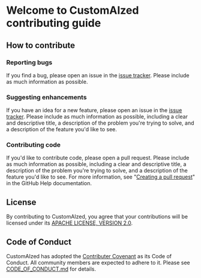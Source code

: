 # Welcome to CustomAIzed contributing guide

## How to contribute

### Reporting bugs

If you find a bug, please open an issue in the [issue tracker](https://github.com/pguijas/customaized/issues/new). 
Please include as much information as possible.

### Suggesting enhancements

If you have an idea for a new feature, please open an issue in the [issue tracker](https://github.com/pguijas/customaized/issues/new). Please include as much information
as possible, including a clear and descriptive title, a description of the problem you're trying to solve, and a description of the feature you'd like to see.

### Contributing code

If you'd like to contribute code, please open a pull request. 
Please include as much information as possible, including a clear and descriptive title, a description of the problem you're trying to solve, and a description of the 
feature you'd like to see.
For more information, see "[Creating a pull request](https://docs.github.com/en/github/collaborating-with-issues-and-pull-requests/creating-a-pull-request)" in the GitHub Help documentation.

## License

By contributing to CustomAIzed, you agree that your contributions will be licensed under its [APACHE LICENSE, VERSION 2.0](https://www.apache.org/licenses/LICENSE-2.0).

## Code of Conduct

CustomAIzed has adopted the [Contributer Covenant](https://www.contributor-covenant.org/) as its Code of Conduct. All community members are expected to adhere to it. Please see [CODE_OF_CONDUCT.md](CODE_OF_CONDUCT.md) for details.
